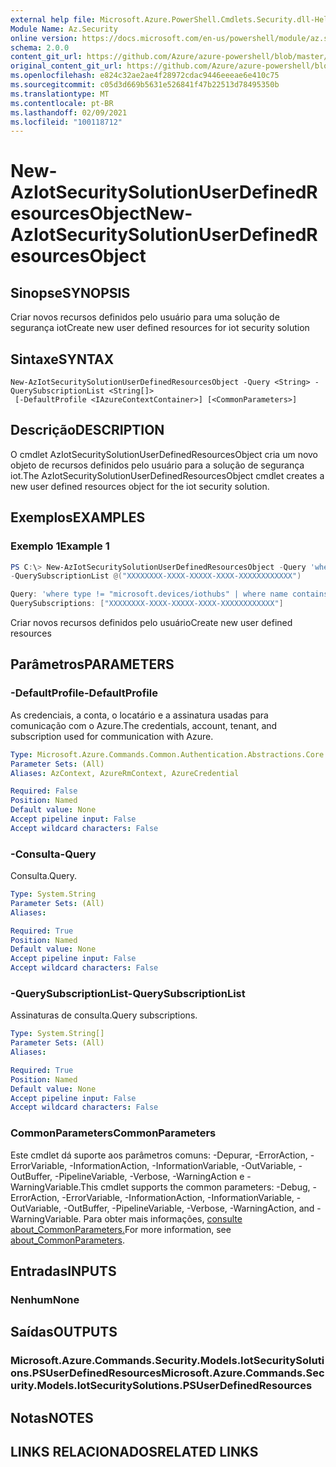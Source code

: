 ```yaml
---
external help file: Microsoft.Azure.PowerShell.Cmdlets.Security.dll-Help.xml
Module Name: Az.Security
online version: https://docs.microsoft.com/en-us/powershell/module/az.security/New-AzIotSecuritySolutionUserDefinedResourcesObject
schema: 2.0.0
content_git_url: https://github.com/Azure/azure-powershell/blob/master/src/Security/Security/help/New-AzIotSecuritySolutionUserDefinedResourcesObject.md
original_content_git_url: https://github.com/Azure/azure-powershell/blob/master/src/Security/Security/help/New-AzIotSecuritySolutionUserDefinedResourcesObject.md
ms.openlocfilehash: e824c32ae2ae4f28972cdac9446eeeae6e410c75
ms.sourcegitcommit: c05d3d669b5631e526841f47b22513d78495350b
ms.translationtype: MT
ms.contentlocale: pt-BR
ms.lasthandoff: 02/09/2021
ms.locfileid: "100118712"
---
```

# <span data-ttu-id="f868f-101">New-AzIotSecuritySolutionUserDefinedResourcesObject</span><span class="sxs-lookup"><span data-stu-id="f868f-101">New-AzIotSecuritySolutionUserDefinedResourcesObject</span></span>

## <span data-ttu-id="f868f-102">Sinopse</span><span class="sxs-lookup"><span data-stu-id="f868f-102">SYNOPSIS</span></span>
<span data-ttu-id="f868f-103">Criar novos recursos definidos pelo usuário para uma solução de segurança iot</span><span class="sxs-lookup"><span data-stu-id="f868f-103">Create new user defined resources for iot security solution</span></span>

## <span data-ttu-id="f868f-104">Sintaxe</span><span class="sxs-lookup"><span data-stu-id="f868f-104">SYNTAX</span></span>

```
New-AzIotSecuritySolutionUserDefinedResourcesObject -Query <String> -QuerySubscriptionList <String[]>
 [-DefaultProfile <IAzureContextContainer>] [<CommonParameters>]
```

## <span data-ttu-id="f868f-105">Descrição</span><span class="sxs-lookup"><span data-stu-id="f868f-105">DESCRIPTION</span></span>
<span data-ttu-id="f868f-106">O cmdlet AzIotSecuritySolutionUserDefinedResourcesObject cria um novo objeto de recursos definidos pelo usuário para a solução de segurança iot.</span><span class="sxs-lookup"><span data-stu-id="f868f-106">The AzIotSecuritySolutionUserDefinedResourcesObject cmdlet creates a new user defined resources object for the iot security solution.</span></span>

## <span data-ttu-id="f868f-107">Exemplos</span><span class="sxs-lookup"><span data-stu-id="f868f-107">EXAMPLES</span></span>

### <span data-ttu-id="f868f-108">Exemplo 1</span><span class="sxs-lookup"><span data-stu-id="f868f-108">Example 1</span></span>
```powershell
PS C:\> New-AzIotSecuritySolutionUserDefinedResourcesObject -Query 'where type != "microsoft.devices/iothubs" | where name contains "v2"' 
-QuerySubscriptionList @("XXXXXXXX-XXXX-XXXXX-XXXX-XXXXXXXXXXXX")

Query: 'where type != "microsoft.devices/iothubs" | where name contains "v2"' 
QuerySubscriptions: ["XXXXXXXX-XXXX-XXXXX-XXXX-XXXXXXXXXXXX"]
```

<span data-ttu-id="f868f-109">Criar novos recursos definidos pelo usuário</span><span class="sxs-lookup"><span data-stu-id="f868f-109">Create new user defined resources</span></span>

## <span data-ttu-id="f868f-110">Parâmetros</span><span class="sxs-lookup"><span data-stu-id="f868f-110">PARAMETERS</span></span>

### <span data-ttu-id="f868f-111">-DefaultProfile</span><span class="sxs-lookup"><span data-stu-id="f868f-111">-DefaultProfile</span></span>
<span data-ttu-id="f868f-112">As credenciais, a conta, o locatário e a assinatura usadas para comunicação com o Azure.</span><span class="sxs-lookup"><span data-stu-id="f868f-112">The credentials, account, tenant, and subscription used for communication with Azure.</span></span>

```yaml
Type: Microsoft.Azure.Commands.Common.Authentication.Abstractions.Core.IAzureContextContainer
Parameter Sets: (All)
Aliases: AzContext, AzureRmContext, AzureCredential

Required: False
Position: Named
Default value: None
Accept pipeline input: False
Accept wildcard characters: False
```

### <span data-ttu-id="f868f-113">-Consulta</span><span class="sxs-lookup"><span data-stu-id="f868f-113">-Query</span></span>
<span data-ttu-id="f868f-114">Consulta.</span><span class="sxs-lookup"><span data-stu-id="f868f-114">Query.</span></span>

```yaml
Type: System.String
Parameter Sets: (All)
Aliases:

Required: True
Position: Named
Default value: None
Accept pipeline input: False
Accept wildcard characters: False
```

### <span data-ttu-id="f868f-115">-QuerySubscriptionList</span><span class="sxs-lookup"><span data-stu-id="f868f-115">-QuerySubscriptionList</span></span>
<span data-ttu-id="f868f-116">Assinaturas de consulta.</span><span class="sxs-lookup"><span data-stu-id="f868f-116">Query subscriptions.</span></span>

```yaml
Type: System.String[]
Parameter Sets: (All)
Aliases:

Required: True
Position: Named
Default value: None
Accept pipeline input: False
Accept wildcard characters: False
```

### <span data-ttu-id="f868f-117">CommonParameters</span><span class="sxs-lookup"><span data-stu-id="f868f-117">CommonParameters</span></span>
<span data-ttu-id="f868f-118">Este cmdlet dá suporte aos parâmetros comuns: -Depurar, -ErrorAction, -ErrorVariable, -InformationAction, -InformationVariable, -OutVariable, -OutBuffer, -PipelineVariable, -Verbose, -WarningAction e -WarningVariable.</span><span class="sxs-lookup"><span data-stu-id="f868f-118">This cmdlet supports the common parameters: -Debug, -ErrorAction, -ErrorVariable, -InformationAction, -InformationVariable, -OutVariable, -OutBuffer, -PipelineVariable, -Verbose, -WarningAction, and -WarningVariable.</span></span> <span data-ttu-id="f868f-119">Para obter mais informações, [consulte about_CommonParameters.](http://go.microsoft.com/fwlink/?LinkID=113216)</span><span class="sxs-lookup"><span data-stu-id="f868f-119">For more information, see [about_CommonParameters](http://go.microsoft.com/fwlink/?LinkID=113216).</span></span>

## <span data-ttu-id="f868f-120">Entradas</span><span class="sxs-lookup"><span data-stu-id="f868f-120">INPUTS</span></span>

### <span data-ttu-id="f868f-121">Nenhum</span><span class="sxs-lookup"><span data-stu-id="f868f-121">None</span></span>

## <span data-ttu-id="f868f-122">Saídas</span><span class="sxs-lookup"><span data-stu-id="f868f-122">OUTPUTS</span></span>

### <span data-ttu-id="f868f-123">Microsoft.Azure.Commands.Security.Models.IotSecuritySolutions.PSUserDefinedResources</span><span class="sxs-lookup"><span data-stu-id="f868f-123">Microsoft.Azure.Commands.Security.Models.IotSecuritySolutions.PSUserDefinedResources</span></span>

## <span data-ttu-id="f868f-124">Notas</span><span class="sxs-lookup"><span data-stu-id="f868f-124">NOTES</span></span>

## <span data-ttu-id="f868f-125">LINKS RELACIONADOS</span><span class="sxs-lookup"><span data-stu-id="f868f-125">RELATED LINKS</span></span>
